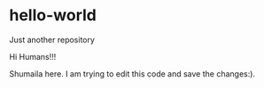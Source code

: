 # hello-world
Just another repository

Hi Humans!!!

Shumaila here.  I am trying to edit this code and save the changes:).
